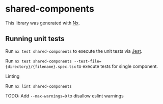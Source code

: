# shared-components

This library was generated with [Nx](https://nx.dev).

## Running unit tests

Run `nx test shared-components` to execute the unit tests via [Jest](https://jestjs.io).

Run `nx test shared-components --test-file={directory}/{filename}.spec.tsx` to execute tests for single component.

Linting

Run `nx lint shared-components`

TODO: Add `--max-warnings=0` to disallow eslint warnings
